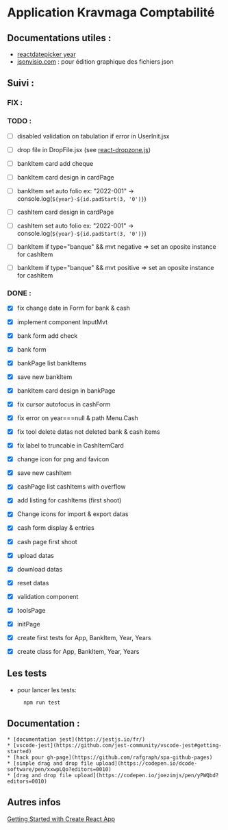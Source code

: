 # Application Kravmaga Comptabilité

## Documentations utiles :

* [reactdatepicker year](https://reactdatepicker.com/#example-year-picker)
* [jsonvisio.com](https://jsonvisio.com/editor) : pour édition graphique des fichiers json

## Suivi :

### FIX :


### TODO :
- [ ] disabled validation on tabulation if error in UserInit.jsx
- [ ] drop file in DropFile.jsx (see [react-dropzone.js]( https://react-dropzone.js.org/#section-previews))

- [ ] bankItem card add cheque
- [ ] bankItem card design in cardPage
- [ ] bankItem set auto folio 
    ex: "2022-001" -> console.log(`${year}-${id.padStart(3, '0')}`)

- [ ] cashItem card design in cardPage
- [ ] cashItem set auto folio 
    ex: "2022-001" -> console.log(`${year}-${id.padStart(3, '0')}`)

- [ ] bankItem if type="banque" && mvt negative => set an oposite instance for cashItem 
- [ ] bankItem if type="banque" && mvt positive => set an oposite instance for cashItem 


### DONE :
<!-- 2022-09-30 -->
- [x] fix change date in Form for bank & cash

- [x] implement component InputMvt <!-- 2022-09-28 -->

- [x] bank form add check <!-- 2022-09-26 -->
- [x] bank form 
- [x] bankPage list bankItems
- [x] save new bankItem
- [x] bankItem card design in bankPage

- [x] fix cursor autofocus in cashForm <!-- 2022-09-25 -->
- [x] fix error on year===null & path Menu.Cash

- [x] fix tool delete datas not deleted bank & cash items <!-- 2022-09-24 -->
- [x] fix label to truncable in CashItemCard
- [x] change icon for png and favicon

- [x] save new cashItem <!-- 2022-09-21 -->
- [x] cashPage list cashItems with overflow

- [x] add listing for cashItems (first shoot) <!-- 2022-09-17 -->

- [x] Change icons for import & export datas<!-- 2022-09-14 -->

- [x] cash form display & entries <!-- 2022-09-13 -->
- [x] cash page first shoot 

- [x] upload datas <!-- 2022-09-10 -->

- [x] download datas <!-- 2022-09-08 : -->
- [x] reset datas
- [x] validation component
- [x] toolsPage
- [x] initPage
- [x] create first tests for App, BankItem, Year, Years <!-- 2022-07-21 :  -->
- [x] create class for App, BankItem, Year, Years
    
        


## Les tests

* pour lancer les tests: 

        npm run test

## Documentation :

    * [documentation jest](https://jestjs.io/fr/)
    * [vscode-jest](https://github.com/jest-community/vscode-jest#getting-started)
    * [hack pour gh-page](https://github.com/rafgraph/spa-github-pages)
    * [simple drag and drop file upload](https://codepen.io/dcode-software/pen/xxwpLQo?editors=0010)
    * [drag and drop file upload](https://codepen.io/joezimjs/pen/yPWQbd?editors=0010)

## Autres infos

[Getting Started with Create React App](/react-app-readme.md)





